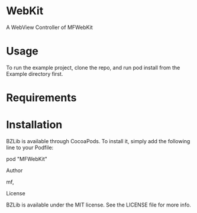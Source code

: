 # WebKit
A WebView Controller of MFWebKit

# Usage

To run the example project, clone the repo, and run pod install from the Example directory first.

# Requirements

# Installation

BZLib is available through CocoaPods. To install it, simply add the following line to your Podfile:


pod "MFWebKit"


Author

mf, 

License

BZLib is available under the MIT license. See the LICENSE file for more info.
